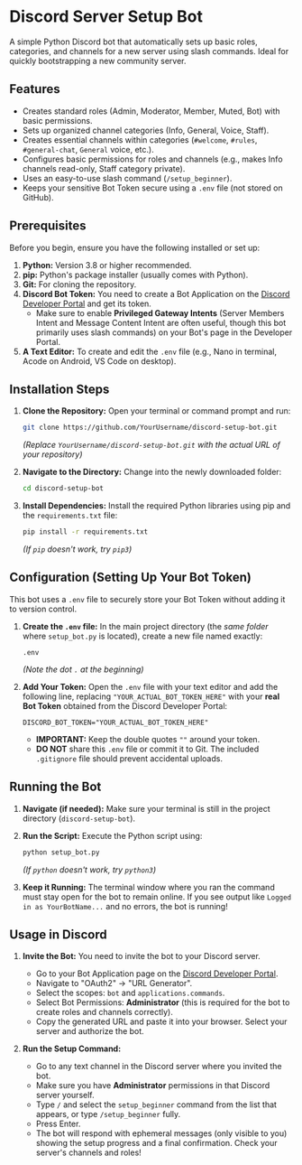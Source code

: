 # Discord Server Setup Bot

A simple Python Discord bot that automatically sets up basic roles, categories, and channels for a new server using slash commands. Ideal for quickly bootstrapping a new community server.

## Features

*   Creates standard roles (Admin, Moderator, Member, Muted, Bot) with basic permissions.
*   Sets up organized channel categories (Info, General, Voice, Staff).
*   Creates essential channels within categories (`#welcome`, `#rules`, `#general-chat`, `General` voice, etc.).
*   Configures basic permissions for roles and channels (e.g., makes Info channels read-only, Staff category private).
*   Uses an easy-to-use slash command (`/setup_beginner`).
*   Keeps your sensitive Bot Token secure using a `.env` file (not stored on GitHub).

## Prerequisites

Before you begin, ensure you have the following installed or set up:

1.  **Python:** Version 3.8 or higher recommended.
2.  **pip:** Python's package installer (usually comes with Python).
3.  **Git:** For cloning the repository.
4.  **Discord Bot Token:** You need to create a Bot Application on the [Discord Developer Portal](https://discord.com/developers/applications) and get its token.
    *   Make sure to enable **Privileged Gateway Intents** (Server Members Intent and Message Content Intent are often useful, though this bot primarily uses slash commands) on your Bot's page in the Developer Portal.
5.  **A Text Editor:** To create and edit the `.env` file (e.g., Nano in terminal, Acode on Android, VS Code on desktop).

## Installation Steps

1.  **Clone the Repository:**
    Open your terminal or command prompt and run:
    ```bash
    git clone https://github.com/YourUsername/discord-setup-bot.git
    ```
    *(Replace `YourUsername/discord-setup-bot.git` with the actual URL of your repository)*

2.  **Navigate to the Directory:**
    Change into the newly downloaded folder:
    ```bash
    cd discord-setup-bot
    ```

3.  **Install Dependencies:**
    Install the required Python libraries using pip and the `requirements.txt` file:
    ```bash
    pip install -r requirements.txt
    ```
    *(If `pip` doesn't work, try `pip3`)*

## Configuration (Setting Up Your Bot Token)

This bot uses a `.env` file to securely store your Bot Token without adding it to version control.

1.  **Create the `.env` file:**
    In the main project directory (the *same folder* where `setup_bot.py` is located), create a new file named exactly:
    ```
    .env
    ```
    *(Note the dot `.` at the beginning)*

2.  **Add Your Token:**
    Open the `.env` file with your text editor and add the following line, replacing `"YOUR_ACTUAL_BOT_TOKEN_HERE"` with your **real Bot Token** obtained from the Discord Developer Portal:
    ```env
    DISCORD_BOT_TOKEN="YOUR_ACTUAL_BOT_TOKEN_HERE"
    ```
    *   **IMPORTANT:** Keep the double quotes `""` around your token.
    *   **DO NOT** share this `.env` file or commit it to Git. The included `.gitignore` file should prevent accidental uploads.

## Running the Bot

1.  **Navigate (if needed):** Make sure your terminal is still in the project directory (`discord-setup-bot`).
2.  **Run the Script:** Execute the Python script using:
    ```bash
    python setup_bot.py
    ```
    *(If `python` doesn't work, try `python3`)*

3.  **Keep it Running:** The terminal window where you ran the command must stay open for the bot to remain online. If you see output like `Logged in as YourBotName...` and no errors, the bot is running!

## Usage in Discord

1.  **Invite the Bot:** You need to invite the bot to your Discord server.
    *   Go to your Bot Application page on the [Discord Developer Portal](https://discord.com/developers/applications).
    *   Navigate to "OAuth2" -> "URL Generator".
    *   Select the scopes: `bot` and `applications.commands`.
    *   Select Bot Permissions: **Administrator** (this is required for the bot to create roles and channels correctly).
    *   Copy the generated URL and paste it into your browser. Select your server and authorize the bot.

2.  **Run the Setup Command:**
    *   Go to any text channel in the Discord server where you invited the bot.
    *   Make sure you have **Administrator** permissions in that Discord server yourself.
    *   Type `/` and select the `setup_beginner` command from the list that appears, or type `/setup_beginner` fully.
    *   Press Enter.
    *   The bot will respond with ephemeral messages (only visible to you) showing the setup progress and a final confirmation. Check your server's channels and roles!
